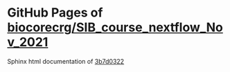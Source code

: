 GitHub Pages of [biocorecrg/SIB_course_nextflow_Nov_2021](https://github.com/biocorecrg/SIB_course_nextflow_Nov_2021.git)
===
Sphinx html documentation of [3b7d0322](https://github.com/biocorecrg/SIB_course_nextflow_Nov_2021/tree/3b7d03221dc97711a352e3a9a87538fafe8c4db9)
